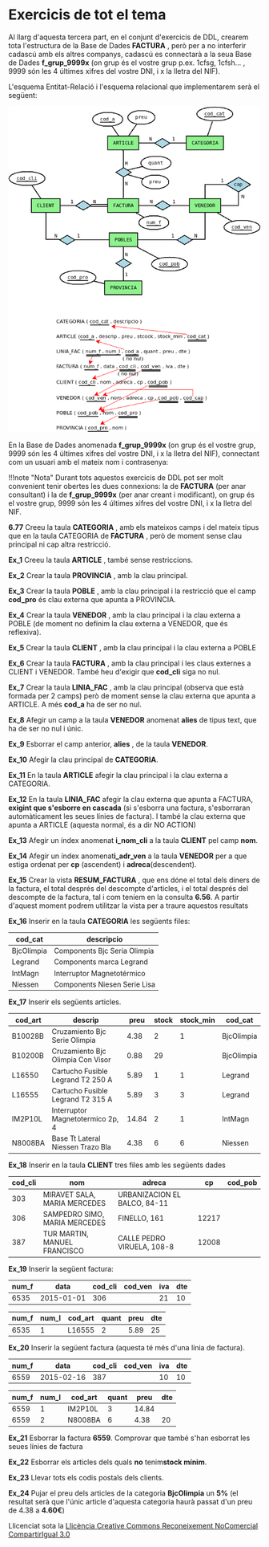 # Exercicis de tot el tema

Al llarg d'aquesta tercera part, en el conjunt d'exercicis de DDL, crearem
tota l'estructura de la Base de Dades **FACTURA** , però per a no interferir
cadascú amb els altres companys, cadascú es connectarà a la seua Base de Dades
**f_grup_9999x** (on grup és el vostre grup p.ex. 1cfsg, 1cfsh... , 9999 són
les 4 últimes xifres del vostre DNI, i x la lletra del NIF).

L'esquema Entitat-Relació i l'esquema relacional que implementarem serà el
següent:

![](factura.png)

En la Base de Dades anomenada **f_grup_9999x** (on grup és el vostre grup,
9999 són les 4 últimes xifres del vostre DNI, i x la lletra del NIF),
connectant com un usuari amb el mateix nom i contrasenya:

!!!note "Nota"
      Durant tots aquestos exercicis de DDL pot ser molt convenient tenir obertes
      les dues connexions: la de **FACTURA** (per anar consultant) i la de
      **f_grup_9999x** (per anar creant i modificant), on grup és el vostre grup,
      9999 són les 4 últimes xifres del vostre DNI, i x la lletra del NIF.

**6.77** Creeu la taula **CATEGORIA** , amb els mateixos camps i del mateix
tipus que en la taula CATEGORIA de **FACTURA** , però de moment sense clau
principal ni cap altra restricció. 

**Ex_1** Creeu la taula **ARTICLE** , també sense restriccions.

**Ex_2** Crear la taula **PROVINCIA** , amb la clau principal.

**Ex_3** Crear la taula **POBLE** , amb la clau principal i la restricció que
el camp **cod_pro** és clau externa que apunta a PROVINCIA.

**Ex_4** Crear la taula **VENEDOR** , amb la clau principal i la clau externa
a POBLE (de moment no definim la clau externa a VENEDOR, que és reflexiva).

**Ex_5** Crear la taula **CLIENT** , amb la clau principal i la clau externa a
POBLE

**Ex_6** Crear la taula **FACTURA** , amb la clau principal i les claus
externes a CLIENT i VENEDOR. També heu d'exigir que **cod_cli** siga no nul.

**Ex_7** Crear la taula **LINIA_FAC** , amb la clau principal (observa que
està formada per 2 camps) però de moment sense la clau externa que apunta a
ARTICLE. A més **cod_a** ha de ser no nul.

**Ex_8** Afegir un camp a la taula **VENEDOR** anomenat **alies** de tipus
text, que ha de ser no nul i únic.

**Ex_9** Esborrar el camp anterior, **alies** , de la taula **VENEDOR**.

**Ex_10** Afegir la clau principal de **CATEGORIA**.

**Ex_11** En la taula **ARTICLE** afegir la clau principal i la clau externa a
CATEGORIA.

**Ex_12** En la taula **LINIA_FAC** afegir la clau externa que apunta a
FACTURA, **exigint que s'esborre en cascada** (si s'esborra una factura,
s'esborraran automàticament les seues línies de factura). I també la clau
externa que apunta a ARTICLE (aquesta normal, és a dir NO ACTION)

**Ex_13** Afegir un índex anomenat **i_nom_cli** a la taula **CLIENT** pel camp
**nom**.

**Ex_14** Afegir un índex anomenat**i_adr_ven** a la taula **VENEDOR** per a
que estiga ordenat per **cp** (ascendent) i **adreca**(descendent).

**Ex_15** Crear la vista **RESUM_FACTURA** , que ens dóne el total dels diners
de la factura, el total després del descompte d'articles, i el total després
del descompte de la factura, tal i com teníem en la consulta **6.56**. A
partir d'aquest moment podrem utilitzar la vista per a traure aquestos
resultats

**Ex_16** Inserir en la taula **CATEGORIA** les següents files:

**cod_cat** | **descripcio**  
---|---  
BjcOlimpia | Components Bjc Seria Olimpia  
Legrand | Components marca Legrand  
IntMagn | Interruptor Magnetotérmico  
Niessen | Components Niesen Serie Lisa  
  
**Ex_17** Inserir els següents articles.

**cod_art** | **descrip** | **preu** | **stock** | **stock_min** | **cod_cat**  
---|---|---|---|---|---  
B10028B | Cruzamiento Bjc Serie Olimpia | 4.38 | 2 | 1 | BjcOlimpia  
B10200B | Cruzamiento Bjc Olimpia Con Visor | 0.88 | 29 |  | BjcOlimpia  
L16550 | Cartucho Fusible Legrand T2 250 A | 5.89 | 1 | 1 | Legrand  
L16555 | Cartucho Fusible Legrand T2 315 A | 5.89 | 3 | 3 | Legrand  
IM2P10L | Interruptor Magnetotermico 2p, 4 | 14.84 | 2 | 1 | IntMagn  
N8008BA | Base Tt Lateral Niessen Trazo Bla | 4.38 | 6 | 6 | Niessen  
  
**Ex_18** Inserir en la taula **CLIENT** tres files amb les següents dades

**cod_cli** | **nom** | **adreca** | **cp** | **cod_pob**  
---|---|---|---|---  
303 | MIRAVET SALA, MARIA MERCEDES | URBANIZACION EL BALCO, 84-11 |  |   
306 | SAMPEDRO SIMO, MARIA MERCEDES | FINELLO, 161 | 12217 |   
387 | TUR MARTIN, MANUEL FRANCISCO | CALLE PEDRO VIRUELA, 108-8 | 12008 |   
  
**Ex_19** Inserir la següent factura:

**num_f** | **data** | **cod_cli** | **cod_ven** | **iva** | **dte**  
---|---|---|---|---|---  
6535 | 2015-01-01 | 306 |  | 21 | 10  

**num_f** | **num_l** | **cod_art** | **quant** | **preu** | **dte**  
---|---|---|---|---|---  
6535 | 1 | L16555 | 2 | 5.89 | 25  
  
**Ex_20** Inserir la següent factura (aquesta té més d'una línia de factura).

**num_f** | **data** | **cod_cli** | **cod_ven** | **iva** | **dte**  
---|---|---|---|---|---  
6559 | 2015-02-16 | 387 |  | 10 | 10  

**num_f** | **num_l** | **cod_art** | **quant** | **preu** | **dte**  
---|---|---|---|---|---  
6559 | 1 | IM2P10L | 3 | 14.84 |   
6559 | 2 | N8008BA | 6 | 4.38 | 20  
  
**Ex_21** Esborrar la factura **6559**. Comprovar que també s'han esborrat les
seues línies de factura

**Ex_22** Esborrar els articles dels quals **no** tenim**stock mínim**.

**Ex_23** Llevar tots els codis postals dels clients.

**Ex_24** Pujar el preu dels articles de la categoria **BjcOlimpia** un **5%**
(el resultat serà que l'únic article d'aquesta categoria haurà passat d'un
preu de 4.38 a **4.60€**)


Llicenciat sota la  [Llicència Creative Commons Reconeixement NoComercial
CompartirIgual 3.0](http://creativecommons.org/licenses/by-nc-sa/3.0/)

